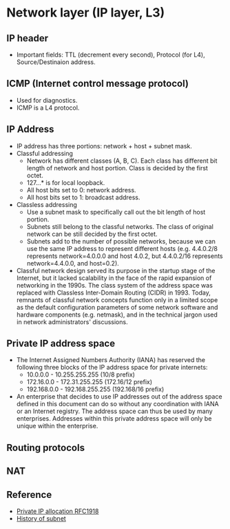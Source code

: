 # Network layer (IP layer, L3)

## IP header
* Important fields: TTL (decrement every second), Protocol (for L4), Source/Destinaion address.

## ICMP (Internet control message protocol)
* Used for diagnostics.
* ICMP is a L4 protocol.

## IP Address
* IP address has three portions: network + host + subnet mask.
* Classful addressing
   * Network has different classes (A, B, C). Each class has different bit length of network and host portion. Class is decided by the first octet.
   * 127.*.*.* is for local loopback.
   * All host bits set to 0: network address.
   * All host bits set to 1: broadcast address.
* Classless addressing
   * Use a subnet mask to specifically call out the bit length of host portion.
   * Subnets still belong to the classful networks. The class of original network can be still decided by the first octet.
   * Subnets add to the number of possible networks, because we can use the same IP address to represent different hosts (e.g. 4.4.0.2/8 represents network=4.0.0.0 and host 4.0.2, but 4.4.0.2/16 represents network=4.4.0.0, and host=0.2).
* Classful network design served its purpose in the startup stage of the Internet, but it lacked scalability in the face of the rapid expansion of networking in the 1990s. The class system of the address space was replaced with Classless Inter-Domain Routing (CIDR) in 1993. Today, remnants of classful network concepts function only in a limited scope as the default configuration parameters of some network software and hardware components (e.g. netmask), and in the technical jargon used in network administrators' discussions.

## Private IP address space
* The Internet Assigned Numbers Authority (IANA) has reserved the following three blocks of the IP address space for private internets:
   * 10.0.0.0        -   10.255.255.255  (10/8 prefix)
   * 172.16.0.0      -   172.31.255.255  (172.16/12 prefix)
   * 192.168.0.0     -   192.168.255.255 (192.168/16 prefix)
* An enterprise that decides to use IP addresses out of the address space defined in this document can do so without any coordination with IANA or an Internet registry. The address space can thus be used by many enterprises. Addresses within this private address space will only be unique within the enterprise.


## Routing protocols

## NAT

## Reference
* [Private IP allocation RFC1918](https://tools.ietf.org/html/rfc1918)
* [History of subnet](https://en.wikipedia.org/wiki/IP_address#Subnetting_history)